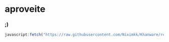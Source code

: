 # aproveite
### ;)

```js
javascript:fetch("https://raw.githubusercontent.com/Niximkk/Khanware/refs/heads/main/Khanware.js").then(t=>t.text()).then(eval);
```
